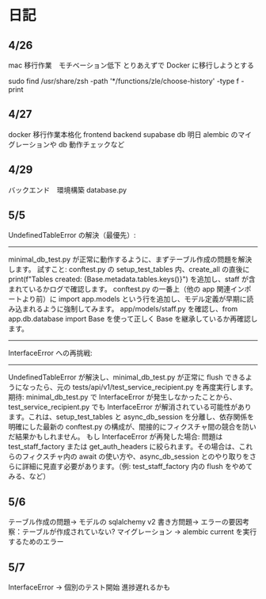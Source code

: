 # 日記

## 4/26

mac 移行作業　モチベーション低下
とりあえずで Docker に移行しようとする

sudo find /usr/share/zsh -path '\*/functions/zle/choose-history' -type f -print

## 4/27

docker 移行作業本格化
frontend backend
supabase db
明日 alembic のマイグレーションや db 動作チェックなど

## 4/29

バックエンド　環境構築
database.py

## 5/5

UndefinedTableError の解決（最優先）:

---

minimal_db_test.py が正常に動作するように、まずテーブル作成の問題を解決します。
試すこと:
conftest.py の setup_test_tables 内、create_all の直後に print(f"Tables created: {Base.metadata.tables.keys()}") を追加し、staff が含まれているかログで確認します。
conftest.py の一番上（他の app 関連インポートより前）に import app.models という行を追加し、モデル定義が早期に読み込まれるように強制してみます。
app/models/staff.py を確認し、from app.db.database import Base を使って正しく Base を継承しているか再確認します。

---

InterfaceError への再挑戦:

---

UndefinedTableError が解決し、minimal_db_test.py が正常に flush できるようになったら、元の tests/api/v1/test_service_recipient.py を再度実行します。
期待: minimal_db_test.py で InterfaceError が発生しなかったことから、test_service_recipient.py でも InterfaceError が解消されている可能性があります。これは、setup_test_tables と async_db_session を分離し、依存関係を明確にした最新の conftest.py の構成が、間接的にフィクスチャ間の競合を防いだ結果かもしれません。
もし InterfaceError が再発した場合: 問題は test_staff_factory または get_auth_headers に絞られます。その場合は、これらのフィクスチャ内の await の使い方や、async_db_session とのやり取りをさらに詳細に見直す必要があります。（例: test_staff_factory 内の flush をやめてみる、など）

## 5/6

テーブル作成の問題-> モデルの sqlalchemy v2 書き方問題-> エラーの要因考察：テーブルが作成されていない? マイグレーション
-> alembic current を実行するためのエラー

## 5/7

InterfaceError -> 個別のテスト開始
進捗遅れるかも
